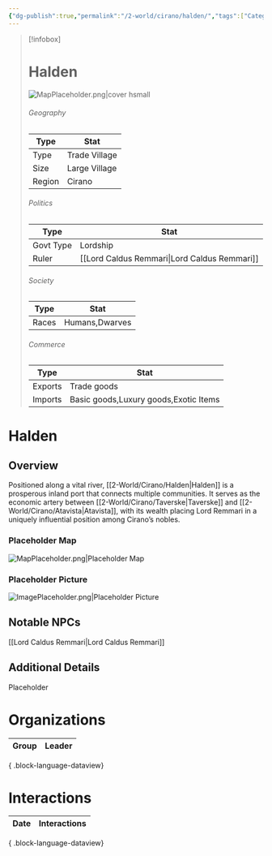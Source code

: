 ```yaml
---
{"dg-publish":true,"permalink":"/2-world/cirano/halden/","tags":["Category/Settlement"]}
---
```



> [!infobox]
> # Halden
> ![MapPlaceholder.png|cover hsmall](/img/user/z_Assets/Placeholder%20Images/MapPlaceholder.png)
> ###### Geography
> Type |  Stat |
> ---|---|
> Type | Trade Village |
> Size | Large Village |
> Region | Cirano |
> ###### Politics
> Type |  Stat |
> ---|---|
> Govt Type | Lordship |
> Ruler | [[Lord Caldus Remmari\|Lord Caldus Remmari]]|
> ###### Society
> Type |  Stat |
> ---|---|
> Races | Humans,Dwarves|
> ###### Commerce
> Type |  Stat |
> ---|---|
> Exports | Trade goods |
> Imports | Basic goods,Luxury goods,Exotic Items |

# Halden
## Overview
Positioned along a vital river, [[2-World/Cirano/Halden\|Halden]] is a prosperous inland port that connects multiple communities. It serves as the economic artery between [[2-World/Cirano/Taverske\|Taverske]] and [[2-World/Cirano/Atavista\|Atavista]], with its wealth placing Lord Remmari in a uniquely influential position among Cirano’s nobles.

### Placeholder Map
![MapPlaceholder.png|Placeholder Map](/img/user/z_Assets/Placeholder%20Images/MapPlaceholder.png)

### Placeholder Picture
![ImagePlaceholder.png|Placeholder Picture](/img/user/z_Assets/Placeholder%20Images/ImagePlaceholder.png)

## Notable NPCs
[[Lord Caldus Remmari\|Lord Caldus Remmari]]

## Additional Details
Placeholder

# Organizations
| Group | Leader |
| ----- | ------ |

{ .block-language-dataview}

# Interactions

| Date | Interactions |
| ---- | ------------ |

{ .block-language-dataview}